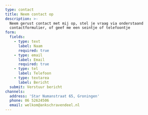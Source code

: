 ```yaml
---
type: contact
title: Neem contact op
description: >-
  Neem gerust contact met mij op, stel je vraag via onderstaand
  contactformulier, of geef me een seintje of telefoontje
form:
  fields:
    - type: text
      label: Naam
      required: true
    - type: email
      label: Email
      required: true
    - type: tel
      label: Telefoon
    - type: textarea
      label: Bericht
  submit: Verstuur bericht
channels:
  address: 'Star Numanstraat 65, Groningen'
  phone: 06 52624506
  email: welkom@ankschravendeel.nl
---
```

